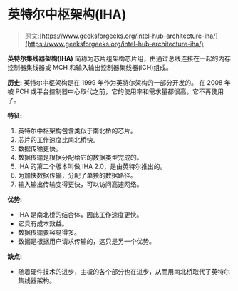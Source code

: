 # 英特尔中枢架构(IHA)

> 原文:[https://www.geeksforgeeks.org/intel-hub-architecture-iha/](https://www.geeksforgeeks.org/intel-hub-architecture-iha/)

**英特尔集线器架构(IHA)** 简称为芯片组架构芯片组，由通过总线连接在一起的内存控制器集线器或 MCH 和输入输出控制器集线器(ICH)组成。

**历史:**
英特尔中枢架构是在 1999 年作为英特尔架构的一部分开发的。
在 2008 年被 PCH 或平台控制器中心取代之前，它的使用率和需求量都很高。它不再使用了。

**特征:**

1.  英特尔中枢架构包含类似于南北桥的芯片。
2.  芯片的工作速度比南北桥快。
3.  数据传输更快。
4.  数据传输是根据分配给它的数据类型完成的。
5.  IHA 的第二个版本叫做 IHA 2.0，是由英特尔推出的。
6.  为加快数据传输，分配了单独的数据路径。
7.  输入输出传输变得更快，可以访问高速网络。

**优势:**

*   IHA 是南北桥的结合体，因此工作速度更快。
*   它具有成本效益。
*   数据传输要容易得多。
*   数据是根据用户请求传输的，这只是另一个优势。

**缺点:**

*   随着硬件技术的进步，主板的各个部分也在进步，从而用南北桥取代了英特尔集线器架构。